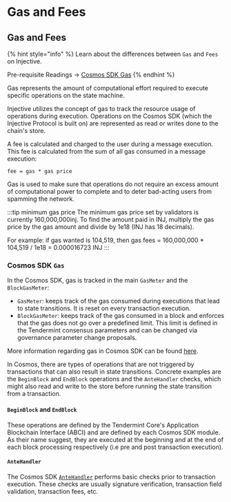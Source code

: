 # Gas and Fees

## Gas and Fees

{% hint style="info" %}
Learn about the differences between `Gas` and `Fees` on Injective.

Pre-requisite Readings -> [Cosmos SDK Gas](https://docs.cosmos.network/main/build/modules/auth#gas--fees)
{% endhint %}

Gas represents the amount of computational effort required to execute specific operations on the state machine.

Injective utilizes the concept of gas to track the resource usage of operations during execution. Operations on the Cosmos SDK (which the Injective Protocol is built on) are represented as read or writes done to the chain's store.

A fee is calculated and charged to the user during a message execution. This fee is calculated from the sum of all gas consumed in a message execution:

```
fee = gas * gas price
```

Gas is used to make sure that operations do not require an excess amount of computational power to complete and to deter bad-acting users from spamming the network.

:::tip minimum gas price The minimum gas price set by validators is currently 160,000,000inj. To find the amount paid in INJ, multiply the gas price by the gas amount and divide by 1e18 (INJ has 18 decimals).

For example: if gas wanted is 104,519, then gas fees = 160,000,000 \* 104,519 / 1e18 = 0.000016723 INJ :::

### Cosmos SDK `Gas`

In the Cosmos SDK, gas is tracked in the main `GasMeter` and the `BlockGasMeter`:

* `GasMeter`: keeps track of the gas consumed during executions that lead to state transitions. It is reset on every transaction execution.
* `BlockGasMeter`: keeps track of the gas consumed in a block and enforces that the gas does not go over a predefined limit. This limit is defined in the Tendermint consensus parameters and can be changed via governance parameter change proposals.

More information regarding gas in Cosmos SDK can be found [here](https://docs.cosmos.network/main/basics/gas-fees.html).

In Cosmos, there are types of operations that are not triggered by transactions that can also result in state transitions. Concrete examples are the `BeginBlock` and `EndBlock` operations and the `AnteHandler` checks, which might also read and write to the store before running the state transition from a transaction.

#### `BeginBlock` and `EndBlock`

These operations are defined by the Tendermint Core's Application Blockchain Interface (ABCI) and are defined by each Cosmos SDK module. As their name suggest, they are executed at the beginning and at the end of each block processing respectively (i.e pre and post transaction execution).

#### `AnteHandler`

The Cosmos SDK [`AnteHandler`](https://docs.cosmos.network/main/basics/gas-fees.html#antehandler) performs basic checks prior to transaction execution. These checks are usually signature verification, transaction field validation, transaction fees, etc.
